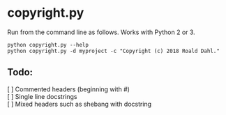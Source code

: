 # copyright.py

Run from the command line as follows. Works with Python 2 or 3.

```
python copyright.py --help
python copyright.py -d myproject -c "Copyright (c) 2018 Roald Dahl."
```


## Todo:
[ ] Commented headers (beginning with #)  
[ ] Single line docstrings  
[ ] Mixed headers such as shebang with docstring  